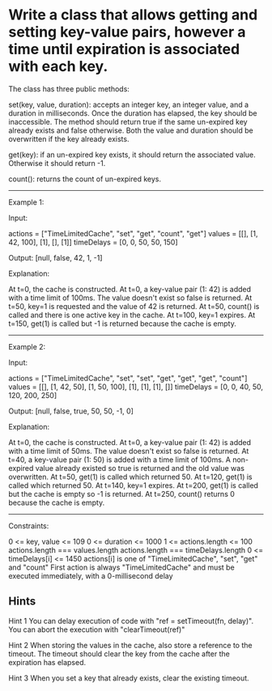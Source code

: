 # Write a class that allows getting and setting key-value pairs, however a time until expiration is associated with each key.

The class has three public methods:

set(key, value, duration): accepts an integer key, an integer value, and a duration in milliseconds. Once the duration has elapsed, the key should be inaccessible. The method should return true if the same un-expired key already exists and false otherwise. Both the value and duration should be overwritten if the key already exists.

get(key): if an un-expired key exists, it should return the associated value. Otherwise it should return -1.

count(): returns the count of un-expired keys.

<hr>

Example 1:

Input:

actions = ["TimeLimitedCache", "set", "get", "count", "get"]
values = [[], [1, 42, 100], [1], [], [1]]
timeDelays = [0, 0, 50, 50, 150]

Output: [null, false, 42, 1, -1]

Explanation:

At t=0, the cache is constructed.
At t=0, a key-value pair (1: 42) is added with a time limit of 100ms. The value doesn't exist so false is returned.
At t=50, key=1 is requested and the value of 42 is returned.
At t=50, count() is called and there is one active key in the cache.
At t=100, key=1 expires.
At t=150, get(1) is called but -1 is returned because the cache is empty.

<hr>

Example 2:

Input:

actions = ["TimeLimitedCache", "set", "set", "get", "get", "get", "count"]
values = [[], [1, 42, 50], [1, 50, 100], [1], [1], [1], []]
timeDelays = [0, 0, 40, 50, 120, 200, 250]

Output: [null, false, true, 50, 50, -1, 0]

Explanation:

At t=0, the cache is constructed.
At t=0, a key-value pair (1: 42) is added with a time limit of 50ms. The value doesn't exist so false is returned.
At t=40, a key-value pair (1: 50) is added with a time limit of 100ms. A non-expired value already existed so true is returned and the old value was overwritten.
At t=50, get(1) is called which returned 50.
At t=120, get(1) is called which returned 50.
At t=140, key=1 expires.
At t=200, get(1) is called but the cache is empty so -1 is returned.
At t=250, count() returns 0 because the cache is empty.

<hr>

Constraints:

0 <= key, value <= 109
0 <= duration <= 1000
1 <= actions.length <= 100
actions.length === values.length
actions.length === timeDelays.length
0 <= timeDelays[i] <= 1450
actions[i] is one of "TimeLimitedCache", "set", "get" and "count"
First action is always "TimeLimitedCache" and must be executed immediately, with a 0-millisecond delay

## Hints

Hint 1
You can delay execution of code with "ref = setTimeout(fn, delay)". You can abort the execution with "clearTimeout(ref)"

Hint 2
When storing the values in the cache, also store a reference to the timeout. The timeout should clear the key from the cache after the expiration has elapsed.

Hint 3
When you set a key that already exists, clear the existing timeout.
